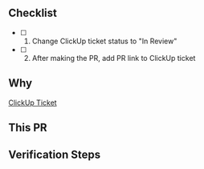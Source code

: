 ## Checklist

- [ ] 1. Change ClickUp ticket status to "In Review"
- [ ] 2. After making the PR, add PR link to ClickUp ticket

## Why

[ClickUp Ticket](https://app.clickup.com/t/xxxxxxx)

<!-- What benefit does this bring to the end user? Or, what benefit does this bring to developers working in the codebase? -->

## This PR

<!-- Describe the changes required and any implementation choices you made to give context to reviewers. -->

## Verification Steps

<!-- What steps did you take to verify your changes work? These should be clear enough for someone to be able to clone the branch and follow the steps themselves. -->
